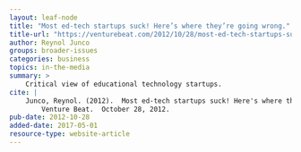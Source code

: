 ```yaml
---
layout: leaf-node
title: "Most ed-tech startups suck! Here’s where they’re going wrong."
title-url: "https://venturebeat.com/2012/10/28/most-ed-tech-startups-suck-heres-where-theyre-going-wrong/"
author: Reynol Junco
groups: broader-issues
categories: business
topics: in-the-media
summary: >
    Critical view of educational technology startups.
cite: |
    Junco, Reynol. (2012).  Most ed-tech startups suck! Here's where they're going wrong.
        Venture Beat.  October 28, 2012.
pub-date: 2012-10-28
added-date: 2017-05-01
resource-type: website-article
---
```

